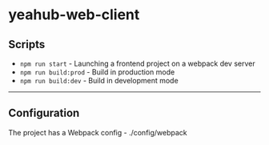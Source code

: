 # yeahub-web-client


## Scripts

- `npm run start` - Launching a frontend project on a webpack dev server
- `npm run build:prod` - Build in production mode
- `npm run build:dev` - Build in development mode

----

## Configuration

The project has a Webpack config - ./config/webpack

